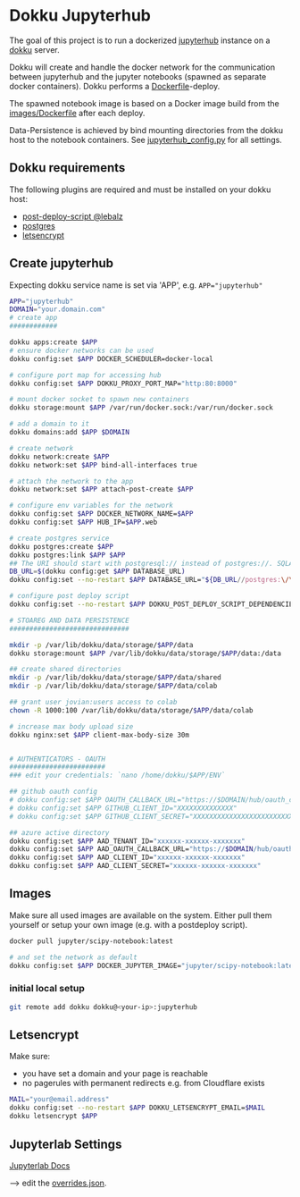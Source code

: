 # Dokku Jupyterhub

The goal of this project is to run a dockerized [jupyterhub](https://jupyter.org/hub) instance on a [dokku](https://dokku.com/) server.

Dokku will create and handle the docker network for the communication between jupyterhub and the jupyter notebooks (spawned as separate docker containers). Dokku performs a [Dockerfile](Dockerfile)-deploy.

The spawned notebook image is based on a Docker image build from the [images/Dockerfile](images/Dockerfile) after each deploy.

Data-Persistence is achieved by bind mounting directories from the dokku host to the notebook containers. See [jupyterhub_config.py](jupyterhub_config.py) for all settings.

## Dokku requirements

The following plugins are required and must be installed on your dokku host:
- [post-deploy-script @lebalz](https://github.com/lebalz/dokku-post-deploy-script)
- [postgres](https://github.com/dokku/dokku-postgres)
- [letsencrypt](https://github.com/dokku/dokku-letsencrypt)

## Create jupyterhub

Expecting dokku service name is set via 'APP', e.g. `APP="jupyterhub"`

```sh
APP="jupyterhub"
DOMAIN="your.domain.com"
# create app
############

dokku apps:create $APP
# ensure docker networks can be used
dokku config:set $APP DOCKER_SCHEDULER=docker-local

# configure port map for accessing hub
dokku config:set $APP DOKKU_PROXY_PORT_MAP="http:80:8000"

# mount docker socket to spawn new containers
dokku storage:mount $APP /var/run/docker.sock:/var/run/docker.sock

# add a domain to it
dokku domains:add $APP $DOMAIN

# create network
dokku network:create $APP
dokku network:set $APP bind-all-interfaces true

# attach the network to the app
dokku network:set $APP attach-post-create $APP

# configure env variables for the network
dokku config:set $APP DOCKER_NETWORK_NAME=$APP
dokku config:set $APP HUB_IP=$APP.web

# create postgres service
dokku postgres:create $APP
dokku postgres:link $APP $APP
## The URI should start with postgresql:// instead of postgres://. SQLAlchemy used to accept both, but has removed support for the postgres name.
DB_URL=$(dokku config:get $APP DATABASE_URL)
dokku config:set --no-restart $APP DATABASE_URL="${DB_URL//postgres:\/\//postgresql:\/\/}"

# configure post deploy script
dokku config:set --no-restart $APP DOKKU_POST_DEPLOY_SCRIPT_DEPENDENCIES="images/Dockerfile;images/playsound_extension.py;images/gtts_extension.py;images/overrides.json"

# STOAREG AND DATA PERSISTENCE
##############################

mkdir -p /var/lib/dokku/data/storage/$APP/data
dokku storage:mount $APP /var/lib/dokku/data/storage/$APP/data:/data

## create shared directories
mkdir -p /var/lib/dokku/data/storage/$APP/data/shared
mkdir -p /var/lib/dokku/data/storage/$APP/data/colab

## grant user jovian:users access to colab
chown -R 1000:100 /var/lib/dokku/data/storage/$APP/data/colab

# increase max body upload size
dokku nginx:set $APP client-max-body-size 30m


# AUTHENTICATORS - OAUTH
########################
### edit your credentials: `nano /home/dokku/$APP/ENV`

## github oauth config
# dokku config:set $APP OAUTH_CALLBACK_URL="https://$DOMAIN/hub/oauth_callback"
# dokku config:set $APP GITHUB_CLIENT_ID="XXXXXXXXXXXXXX"
# dokku config:set $APP GITHUB_CLIENT_SECRET="XXXXXXXXXXXXXXXXXXXXXXXXXXXXXXXXXXXXXXXX"

## azure active directory
dokku config:set $APP AAD_TENANT_ID="xxxxxx-xxxxxx-xxxxxxx"
dokku config:set $APP AAD_OAUTH_CALLBACK_URL="https://$DOMAIN/hub/oauth_callback"
dokku config:set $APP AAD_CLIENT_ID="xxxxxx-xxxxxx-xxxxxxx"
dokku config:set $APP AAD_CLIENT_SECRET="xxxxxx-xxxxxx-xxxxxxx"

```

## Images

Make sure all used images are available on the system. Either pull them yourself or setup your own image (e.g. with a postdeploy script).

```sh
docker pull jupyter/scipy-notebook:latest

# and set the network as default
dokku config:set $APP DOCKER_JUPYTER_IMAGE="jupyter/scipy-notebook:latest"
```

### initial local setup

```sh
git remote add dokku dokku@<your-ip>:jupyterhub
```

## Letsencrypt

Make sure:

- you have set a domain and your page is reachable
- no pagerules with permanent redirects e.g. from Cloudflare exists

```sh
MAIL="your@email.address"
dokku config:set --no-restart $APP DOKKU_LETSENCRYPT_EMAIL=$MAIL
dokku letsencrypt $APP
```


## Jupyterlab Settings

[Jupyterlab Docs](https://jupyterlab.readthedocs.io/en/latest/user/directories.html)

--> edit the [overrides.json](images/overrides.json).